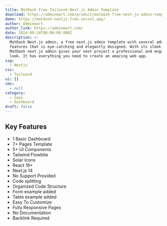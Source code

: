 ```yaml
---
title: MatDash Free Tailwind Next.js Admin Template
download: https://adminmart.com/product/matdash-free-next-js-admin-template/?ref=317
demo: https://matdash-nextjs-free.vercel.app/
author: Adminmart
author_link: https://adminmart.com/
date: 2024-09-24T00:00:00.000Z
description: >-
  MatDash Next.js admin, a free next.js admin template with several additional
  features that is eye-catching and elegantly designed. With its sleek design,
  MatDash next.js admin gives your next project a professional and engaging
  look. It has everything you need to create an amazing web app.
ssg:
  - Nextjs
css:
  - Tailwind
ui: []
cms:
  - null
category:
  - Saas
  - Dashboard
draft: false
---
```

## Key Features

- 1 Basic Dashboard
- 7+ Pages Template
- 5+ UI Components
- Tailwind Flowbite
- Solar Icons
- React 18+
- Next.js 14
- No Support Provided
- Code splitting
- Organized Code Structure
- Form example added
- Table example added
- Easy To Customize
- Fully Responsive Pages
- No Documentation
- Backlink Required
